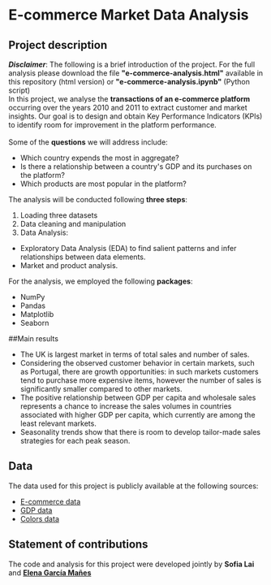 # E-commerce Market Data Analysis 

## Project description
_**Disclaimer**_: The following is a brief introduction of the project. For the full analysis please download the file **"e-commerce-analysis.html"** available in this repository (html version) or **"e-commerce-analysis.ipynb"** (Python script)
<br>
In this project, we analyse the **transactions of an e-commerce platform** occurring over the years 2010 and 2011 to extract customer and market insights. Our goal is to design and obtain Key Performance Indicators (KPIs) to identify room for improvement in the platform performance.  
<br> Some of the **questions** we will address include:
- Which country expends the most in aggregate?
- Is there a relationship between a country's GDP and its purchases on the platform?
- Which products are most popular in the platform?

The analysis will be conducted following **three steps**:
1. Loading three datasets
2. Data cleaning and manipulation
3. Data Analysis:
  - Exploratory Data Analysis (EDA) to find salient patterns and infer relationships between data elements.
  - Market and product analysis.
  
For the analysis, we employed the following **packages**:

- NumPy
- Pandas
- Matplotlib
- Seaborn

##Main results 
- The UK is largest market in terms of total sales and number of sales.
- Considering the observed customer behavior in certain markets, such as Portugal, there are growth opportunities: in such markets customers tend to purchase more expensive items, however the number of sales is significantly smaller compared to other markets.
- The positive relationship between GDP per capita and wholesale sales represents a chance to increase the sales volumes in countries associated with higher GDP per capita, which currently are among the least relevant markets.
- Seasonality trends show that there is room to develop tailor-made sales strategies for each peak season.

## Data 
The data used for this project is publicly available at the following sources: 
- [E-commerce data](https://archive-beta.ics.uci.edu/ml/datasets/online+retail)
- [GDP data](https://data.worldbank.org/indicator/NY.GDP.PCAP.CD) 
- [Colors data](https://data.world/dilumr/color-names)

## Statement of contributions 
The code and analysis for this project were developed jointly by **Sofia Lai** and **[Elena García Mañes](https://github.com/ElenaGarciaManes)**
